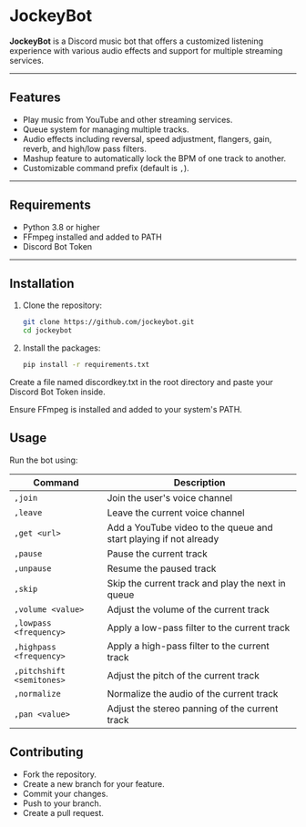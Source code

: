 # JockeyBot

**JockeyBot** is a Discord music bot that offers a customized listening experience with various audio effects and support for multiple streaming services.

---

## Features
- Play music from YouTube and other streaming services.
- Queue system for managing multiple tracks.
- Audio effects including reversal, speed adjustment, flangers, gain, reverb, and high/low pass filters.
- Mashup feature to automatically lock the BPM of one track to another.
- Customizable command prefix (default is `,`).

---

## Requirements
- Python 3.8 or higher
- FFmpeg installed and added to PATH
- Discord Bot Token

---

## Installation

1. Clone the repository:
   ```bash
   git clone https://github.com/jockeybot.git
   cd jockeybot
   
1. Install the packages:
   ```bash
   pip install -r requirements.txt

Create a file named discordkey.txt in the root directory and paste your Discord Bot Token inside.

Ensure FFmpeg is installed and added to your system's PATH.

## Usage
Run the bot using:

| Command         | Description                                                |
|-----------------|------------------------------------------------------------|
| `,join`         | Join the user's voice channel                              |
| `,leave`        | Leave the current voice channel                            |
| `,get <url>`    | Add a YouTube video to the queue and start playing if not already |
| `,pause`        | Pause the current track                                    |
| `,unpause`      | Resume the paused track                                    |
| `,skip`         | Skip the current track and play the next in queue          |
| `,volume <value>` | Adjust the volume of the current track                   |
| `,lowpass <frequency>` | Apply a low-pass filter to the current track        |
| `,highpass <frequency>` | Apply a high-pass filter to the current track      |
| `,pitchshift <semitones>` | Adjust the pitch of the current track            |
| `,normalize`    | Normalize the audio of the current track                   |
| `,pan <value>`  | Adjust the stereo panning of the current track             |


## Contributing

- Fork the repository.
- Create a new branch for your feature.
- Commit your changes.
- Push to your branch.
- Create a pull request.

